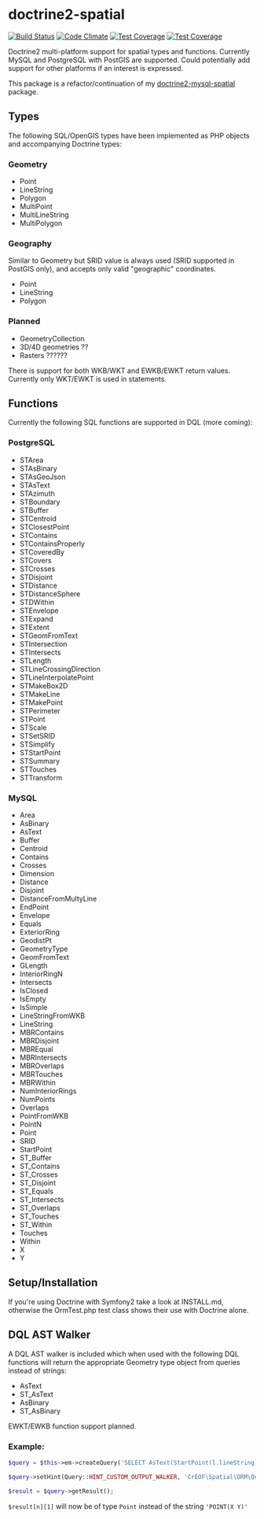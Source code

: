 # doctrine2-spatial

[![Build Status](https://travis-ci.org/creof/doctrine2-spatial.svg?branch=master)](https://travis-ci.org/creof/doctrine2-spatial)
[![Code Climate](https://codeclimate.com/github/creof/doctrine2-spatial/badges/gpa.svg)](https://codeclimate.com/github/creof/doctrine2-spatial)
[![Test Coverage](https://codeclimate.com/github/creof/doctrine2-spatial/badges/coverage.svg)](https://codeclimate.com/github/creof/doctrine2-spatial/coverage)
[![Test Coverage](https://img.shields.io/packagist/dm/creof/doctrine2-spatial.svg)](https://packagist.org/packages/creof/doctrine2-spatial)



Doctrine2 multi-platform support for spatial types and functions. Currently MySQL and PostgreSQL with PostGIS are supported. Could potentially add support for other platforms if an interest is expressed.

This package is a refactor/continuation of my [doctrine2-mysql-spatial](https://github.com/djlambert/doctrine2-mysql-spatial) package.

## Types
The following SQL/OpenGIS types have been implemented as PHP objects and accompanying Doctrine types:

### Geometry
* Point
* LineString
* Polygon
* MultiPoint
* MultiLineString
* MultiPolygon

### Geography
Similar to Geometry but SRID value is always used (SRID supported in PostGIS only), and accepts only valid "geographic" coordinates.

* Point
* LineString
* Polygon

### Planned

* GeometryCollection
* 3D/4D geometries ??
* Rasters ??????

There is support for both WKB/WKT and EWKB/EWKT return values. Currently only WKT/EWKT is used in statements.

## Functions
Currently the following SQL functions are supported in DQL (more coming):

### PostgreSQL
 * STArea
 * STAsBinary
 * STAsGeoJson
 * STAsText
 * STAzimuth
 * STBoundary
 * STBuffer
 * STCentroid
 * STClosestPoint
 * STContains
 * STContainsProperly
 * STCoveredBy
 * STCovers
 * STCrosses
 * STDisjoint
 * STDistance
 * STDistanceSphere
 * STDWithin
 * STEnvelope
 * STExpand
 * STExtent
 * STGeomFromText
 * STIntersection
 * STIntersects
 * STLength
 * STLineCrossingDirection
 * STLineInterpolatePoint
 * STMakeBox2D
 * STMakeLine
 * STMakePoint
 * STPerimeter
 * STPoint
 * STScale
 * STSetSRID
 * STSimplify
 * STStartPoint
 * STSummary
 * STTouches
 * STTransform

### MySQL
 * Area
 * AsBinary
 * AsText
 * Buffer
 * Centroid
 * Contains
 * Crosses
 * Dimension
 * Distance
 * Disjoint
 * DistanceFromMultyLine
 * EndPoint
 * Envelope
 * Equals
 * ExteriorRing
 * GeodistPt
 * GeometryType
 * GeomFromText
 * GLength
 * InteriorRingN
 * Intersects
 * IsClosed
 * IsEmpty
 * IsSimple
 * LineStringFromWKB
 * LineString
 * MBRContains
 * MBRDisjoint
 * MBREqual
 * MBRIntersects
 * MBROverlaps
 * MBRTouches
 * MBRWithin
 * NumInteriorRings
 * NumPoints
 * Overlaps
 * PointFromWKB
 * PointN
 * Point
 * SRID
 * StartPoint
 * ST_Buffer
 * ST_Contains
 * ST_Crosses
 * ST_Disjoint
 * ST_Equals
 * ST_Intersects
 * ST_Overlaps
 * ST_Touches
 * ST_Within
 * Touches
 * Within
 * X
 * Y


## Setup/Installation

If you're using Doctrine with Symfony2 take a look at INSTALL.md, otherwise the OrmTest.php test class shows their use with Doctrine alone.

## DQL AST Walker
A DQL AST walker is included which when used with the following DQL functions will return the appropriate Geometry type object from queries instead of strings:

* AsText
* ST_AsText
* AsBinary
* ST_AsBinary

EWKT/EWKB function support planned.

### Example:
```php
$query = $this->em->createQuery('SELECT AsText(StartPoint(l.lineString)) MyLineStringEntity l');

$query->setHint(Query::HINT_CUSTOM_OUTPUT_WALKER, 'CrEOF\Spatial\ORM\Query\GeometryWalker');

$result = $query->getResult();
```
```$result[n][1]``` will now be of type ```Point``` instead of the string ```'POINT(X Y)'```

